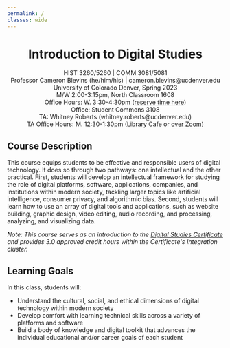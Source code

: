 ```yaml
---
permalink: /
classes: wide
---
```


<div style="text-align: center">
<p>
<h1>Introduction to Digital Studies</h1></p>
<p>
HIST 3260/5260 | COMM 3081/5081<br>
Professor Cameron Blevins (he/him/his) | cameron.blevins@ucdenver.edu<br>
University of Colorado Denver, Spring 2023<br>
M/W 2:00-3:15pm, North Classroom 1608<br>
Office Hours: W. 3:30-4:30pm (<a href="https://calendly.com/cameron-blevins/sp23-office-hours">reserve time here</a>)<br>
Office: Student Commons 3108<br>
TA: Whitney Roberts (whitney.roberts@ucdenver.edu)<Br>
TA Office Hours: M. 12:30-1:30pm (Library Cafe or <a href="https://us04web.zoom.us/j/77206615787?pwd=29B6apXJkWLqo1aw8uvNaaolggQb33.1">over Zoom</a>)
</p>
</div>

## Course Description 

This course equips students to be effective and responsible users of digital technology. It does so through two pathways: one intellectual and the other practical. First, students will develop an intellectual framework for studying the role of digital platforms, software, applications, companies, and institutions within modern society, tackling larger topics like artificial intelligence, consumer privacy, and algorithmic bias. Second, students will learn how to use an array of digital tools and applications, such as website building, graphic design, video editing, audio recording, and processing, analyzing, and visualizing data.

*Note: This course serves as an introduction to the [Digital Studies Certificate](https://clas.ucdenver.edu/digital-studies-certificates/) and provides 3.0 approved credit hours within the Certificate's Integration cluster.*

## Learning Goals

In this class, students will:

- Understand the cultural, social, and ethical dimensions of digital technology within modern society 
- Develop comfort with learning technical skills across a variety of platforms and software
- Build a body of knowledge and digital toolkit that advances the individual educational and/or career goals of each student